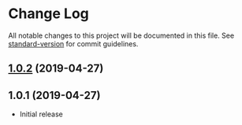 # Change Log

All notable changes to this project will be documented in this file. See [standard-version](https://github.com/conventional-changelog/standard-version) for commit guidelines.

## [1.0.2](https://github.com/kamranayub/gatsby-source-typedoc/compare/v1.0.1...v1.0.2) (2019-04-27)



## 1.0.1 (2019-04-27)

- Initial release